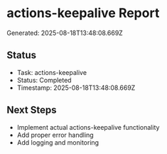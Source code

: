 # actions-keepalive Report

Generated: 2025-08-18T13:48:08.669Z

## Status
- Task: actions-keepalive
- Status: Completed
- Timestamp: 2025-08-18T13:48:08.669Z

## Next Steps
- Implement actual actions-keepalive functionality
- Add proper error handling
- Add logging and monitoring
